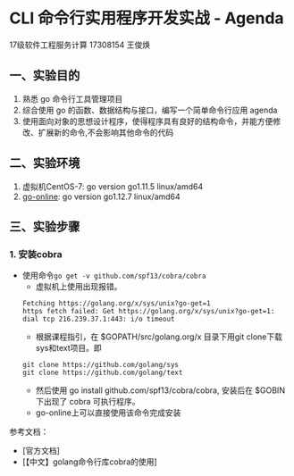 # CLI 命令行实用程序开发实战 - Agenda
17级软件工程服务计算 17308154 王俊焕
## 一、实验目的
1. 熟悉 go 命令行工具管理项目
2. 综合使用 go 的函数、数据结构与接口，编写一个简单命令行应用 agenda
3. 使用面向对象的思想设计程序，使得程序具有良好的结构命令，并能方便修改、扩展新的命令,不会影响其他命令的代码

## 二、实验环境
1. 虚拟机CentOS-7: go version go1.11.5 linux/amd64
2. [go-online](http://www.go-online.org.cn:8080): go version go1.12.7 linux/amd64

## 三、实验步骤
### 1. 安装cobra
- 使用命令`go get -v github.com/spf13/cobra/cobra`
  - 虚拟机上使用出现报错。
  ```
  Fetching https://golang.org/x/sys/unix?go-get=1
  https fetch failed: Get https://golang.org/x/sys/unix?go-get=1: dial tcp 216.239.37.1:443: i/o timeout
  ``````
  - 根据课程指引，在 $GOPATH/src/golang.org/x 目录下用git clone下载sys和text项目。即
  ```
  git clone https://github.com/golang/sys
  git clone https://github.com/golang/text
  ``````
  - 然后使用 go install github.com/spf13/cobra/cobra, 安装后在 $GOBIN 下出现了 cobra 可执行程序。
  - go-online上可以直接使用该命令完成安装
  
参考文档：
- [官方文档] 
- [【中文】golang命令行库cobra的使用]


